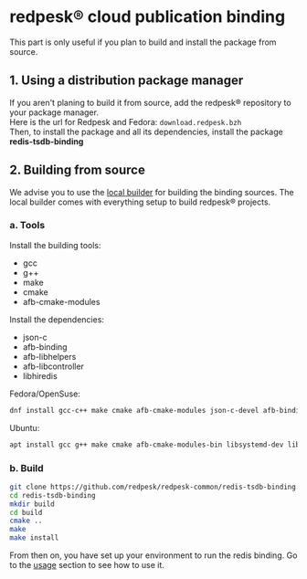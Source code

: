 # redpesk® cloud publication binding

This part is only useful if you plan to build and install the package from source.  


## 1. Using a distribution package manager

If you aren't planing to build it from source, add the redpesk® repository
to your package manager.  
Here is the url for Redpesk and Fedora:
`download.redpesk.bzh`  
Then, to install the package and all its dependencies, install the package **redis-tsdb-binding**

## 2. Building from source

We advise you to use the [local builder](../../getting_started/local_builder/docs/1_installation.html) for building the binding sources. The local builder comes with everything setup to build redpesk® projects.

### a. Tools

Install the building tools:
- gcc
- g++
- make
- cmake
- afb-cmake-modules

Install the dependencies:
- json-c
- afb-binding
- afb-libhelpers
- afb-libcontroller
- libhiredis

Fedora/OpenSuse:
```bash
dnf install gcc-c++ make cmake afb-cmake-modules json-c-devel afb-binding-devel afb-libhelpers-devel afb-libcontroller-devel libhiredis-devel
```

Ubuntu:
```bash
apt install gcc g++ make cmake afb-cmake-modules-bin libsystemd-dev libjson-c-dev afb-binding-dev afb-libhelpers-dev afb-libcontroller-dev libhiredis-dev
```

### b. Build

```bash
git clone https://github.com/redpesk/redpesk-common/redis-tsdb-binding.git
cd redis-tsdb-binding
mkdir build
cd build
cmake ..
make
make install
```

From then on, you have set up your environment to run the redis binding. Go to the [usage](./4-Usage.html) section to see how to use it.
